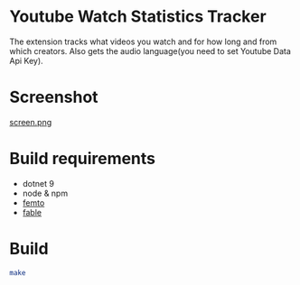 # Youtube Watch Statistics Tracker

The extension tracks what videos you watch and for how long and from which creators.
Also gets the audio language(you need to set Youtube Data Api Key).

# Screenshot
[screen.png](./screen.png)

# Build requirements 
- dotnet 9
- node & npm
- [femto](https://github.com/Zaid-Ajaj/Femto)
- [fable](https://fable.io/)

# Build 
```sh
make
```

